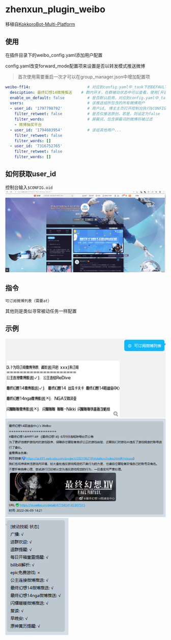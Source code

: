 # zhenxun_plugin_weibo
移植自[KokkoroBot-Multi-Platform](https://github.com/zzbslayer/KokkoroBot-Multi-Platform)
## 使用
在插件目录下的weibo_config.yaml添加用户配置

config.yaml改变forward_mode配置项来设置是否以转发模式推送微博
> 首次使用需要重启一次才可以在group_manager.json中增加配置项
```yaml
weibo-ff14:                         # 对应到config.yaml中_task下的DEFAULT_WEIBO_FF14
  desciption: 最终幻想14微博推送    # 群内开关，在群被动状态中可以查看，使用[开启/关闭 最终幻想14微博推送]即刻控制
  enable_on_default: false          # 是否默认启用，对应到config.yaml中_task下的DEFAULT_WEIBO_FF14: True
  users:                            # 该推送组所包含的所有微博用户
  - user_id: '1797798792'           # 用户id, 博主主页打开控制台执行$CONFIG.oid获取
    filter_retweet: false           # 是否仅推送原创，若是，则设定为false
    filter_words:                   # 屏蔽词，包含屏蔽词的微博将被过滤
    - 微博抽奖平台
  - user_id: '1794603954'           # 该组其他用户...
    filter_retweet: false
    filter_words: []
  - user_id: '7316752765'
    filter_retweet: false
    filter_words: []
```

## 如何获取user_id
控制台输入`$CONFIG.oid`
![](images/获取uid.gif)

## 指令

```
可订阅微博列表（需要at）
```

其他则是类似寻常被动任务一样配置

## 示例
![](images/可订阅列表.png)
![](images/推送格式.png)
![](images/被动技能.png)
